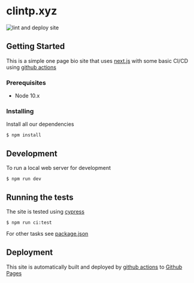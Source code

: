 # clintp.xyz

![lint and deploy site](https://github.com/yuhonas/clintp.xyz/workflows/lint%20and%20deploy%20site/badge.svg)

## Getting Started

This is a simple one page bio site that uses [next.js](https://nextjs.org) with some basic CI/CD using [github actions](https://github.com/actions)

### Prerequisites

* Node 10.x


### Installing

Install all our dependencies

```
$ npm install
```

## Development

To run a local web server for development

```
$ npm run dev
```

## Running the tests


The site is tested using [cypress](https://www.cypress.io/)

```
$ npm run ci:test
```

For other tasks see [package.json](./package.json)


## Deployment


This site is automatically built and deployed by [github actions](https://github.com/actions) to [Github Pages](https://pages.github.com/)

